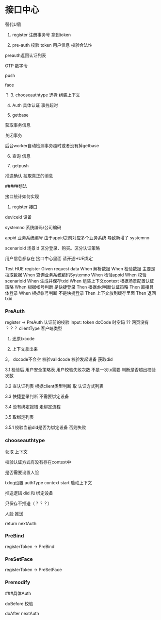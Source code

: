 接口中心
========

替代U盾


1. register 注册事务号 拿到token

2. pre-auth 校验 token 用户信息 校验合法性

 preauth返回认证列表

OTP 数字令 

push

face

 ？ 
3. chooseauthtype
选择
组装上下文

4. Auth 
具体认证
事务超时


5. getbase

获取事务信息

关闭事务



后台worker自动检测事务超时或者没有掉getbase

6.  查询 信息


7.  getpush 

推送确认 拉取真正的消息



#####想法

接口统计如何实现

1. register 接口

deviceid 设备

systemno 系统编码/公司编码

appid 业务系统编号 由于appid之前对应多个业务系统 导致新增了 systemno

scenarioid 场景id 区分登录、购买。区分认证策略 

用户信息都存在 接口中心里面 请开通HUE绑定


Test HUE register
	Given request data
		When 解析数据
		When 检验数据 主要是拉取数据
			When 查询业务系统编码Systemno
		 	When 检验appid
		 	When 校验scenarioid
		 When 生成并保存txid
		 When 组装上下文context 根据场景配置认证策略
		 When 根据帐号判断 是快捷登录
		 	Then  根据did判断认证策略
		 	Then 直接具体登录
		 When 根据帐号判断 不是快捷登录
            Then 上下文放到缓存里面
        Then 返回txid

### PreAuth
register -> PreAuth
认证前的校验
input: token
dcCode 时空码 ?? 网页没有 ？？？
clientType 客户端类型

1. 还原txcode

2. 上下文拿出来

3。 dccode不会空 校验vaildcode 校验发起设备 获取did

3.1 检验后 用户安全策略表 用户校验失败次数 不是一次tx需要 判断是否超出校验次数

3.2 查认证列表  根据client类型判断 取 认证方式列表

3.3 快捷登录判断 不需要绑定设备

3.4 没有绑定报错 走绑定流程

3.5 取绑定列表

3.5.1 校验当前did是否为绑定设备 否则失败


### chooseauthtype

获取 上下文

校验认证方式有没有存在context中

是否需要设置人脸

txlog设置 authType
context start 启动上下文

推送逻辑 did 和  绑定设备 

只保存不推送（？？？）

人脸 推送  

return nextAuth

### PreBind
registerToken -> PreBind 

### PreSetFace
registerToken -> PreSetFace


### Premodify



###具体Auth 

doBefore 校验

doAfter nextAuth